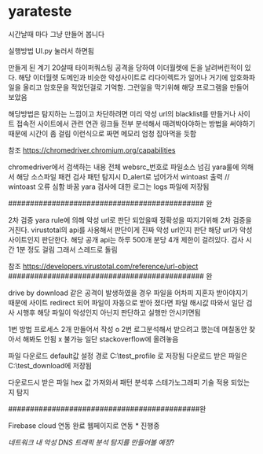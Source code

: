 # yarateste
시간날때 마다 그냥 만들어 봅니다

실행방법 UI.py 눌러서 하면됨

만들게 된 계기 
20살때 타이퍼쿼스팅 공격을 당하여 이더월렛에 돈을 날려버린적이 있다.
해당 이더월렛 도메인과 비슷한 악성사이트로 리다이렉트가 일어나 거기에 암호화파일을 올리고 암호문을 적었던걸로 기억함.
그런일을 막기위해 해당 프로그램을 만들어 보았음

해당방법은 탐지하는 느낌이고 차단하려면 미리 악성 url의 blacklist를 만들거나 사이트 접속전 사이트에서 관련
연관 링크들 전부 분석해서 때려박아야하는 방법을 써야하기 때문에 시간이 좀 걸림 
이런식으로 짜면 메모리 엄청 잡아먹을 듯함

참조 https://chromedriver.chromium.org/capabilities

chromedriver에서 검색하는 내용 전체 websrc_번호로 파일소스 넘김 
yara룰에 의해서 해당 소스파일 패컨 검사 패턴 탐지시 D_alert로 넘어가서 wintoast 출력 // wintoast 오류 심함 바꿈
yara 검사에 대한 로그는 logs 파일에 저장됨

############################################# 완 

2차 검증
yara rule에 의해 악성 url로 판단 되었을때 정확성을 따지기위해 2차 검증을 거친다.
virustotal의 api를 사용해서 판단이게 진짜 악성 url인지 판단
해당 url가 악성 사이트인지 판단한다.
해당 공개 api는 하루 500개 분당 4개 제한이 걸려있다.
검사 시간 1분 정도 걸림 그래서 스레드로 돌림

참조 https://developers.virustotal.com/reference/url-object
############################################# 완 
   
drive by download 같은 공격이 발생하였을 경우 파일을 어차피 지혼자 받아야지기 때문에
사이트 redirect 되어 파일이 자동으로 받아 졌다면 파일 해시값 따와서 
일단 검사 시행후 해당 파일이 악성인지 아닌지 판단하고 실행만 안시키면됨

1번 방법 프로세스 2개 만들어서 작성 o
2번 로그분석해서 받으려고 했는데 며칠동안 찾아서 해봐도 안됨 x 불가능 일단 stackoverflow에 올려놓음

파일 다운로드 default값 설정 경로 
C:\\test_profile 로 저장됨
다운로드 받은 파일은 C:\\test_download에 저장됨

다운로드시 받은 파일 hex 값 가져와서 패턴 분석후 스테가노그래피 기술 적용 되었는지 탐지  

############################################완

Firebase cloud 연동 완료 
웹페이지로 연동 * 진행중


*네트워크 내 악성 DNS 트래픽 분석 탐지를 만들어볼 예정*?
